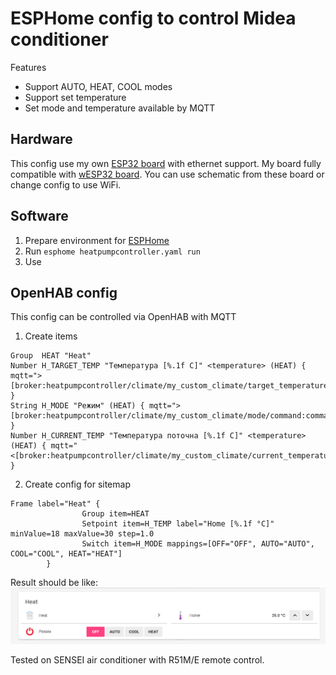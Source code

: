 
# ESPHome config to control Midea conditioner

Features
- Support AUTO, HEAT, COOL modes
- Support set temperature
- Set mode and temperature available by MQTT

## Hardware
This config use my own [ESP32 board](http://www.maxx.net.ua/?p=484) with ethernet support.  My board fully compatible with [wESP32 board](https://wesp32.com/). You can use schematic from these board or change config to use WiFi.

## Software

1. Prepare environment for [ESPHome](https://esphome.io/)
2. Run `esphome heatpumpcontroller.yaml run`
3. Use

## OpenHAB config

This config can be controlled via OpenHAB with MQTT

1. Create items
```` 
Group  HEAT "Heat"
Number H_TARGET_TEMP "Температура [%.1f С]" <temperature> (HEAT) { mqtt=">[broker:heatpumpcontroller/climate/my_custom_climate/target_temperature/command:command:*:default]" }
String H_MODE "Режим" (HEAT) { mqtt=">[broker:heatpumpcontroller/climate/my_custom_climate/mode/command:command:*:default]" }
Number H_CURRENT_TEMP "Температура поточна [%.1f С]" <temperature> (HEAT) { mqtt="<[broker:heatpumpcontroller/climate/my_custom_climate/current_temperature/state:state:default]" }
````
2. Create config for sitemap
````
Frame label="Heat" {
                Group item=HEAT
                Setpoint item=H_TEMP label="Home [%.1f °C]" minValue=18 maxValue=30 step=1.0
                Switch item=H_MODE mappings=[OFF="OFF", AUTO="AUTO", COOL="COOL", HEAT="HEAT"]
        }
````

Result should be like:
![](ui-config.png)

Tested on SENSEI air conditioner with R51M/E remote control.
